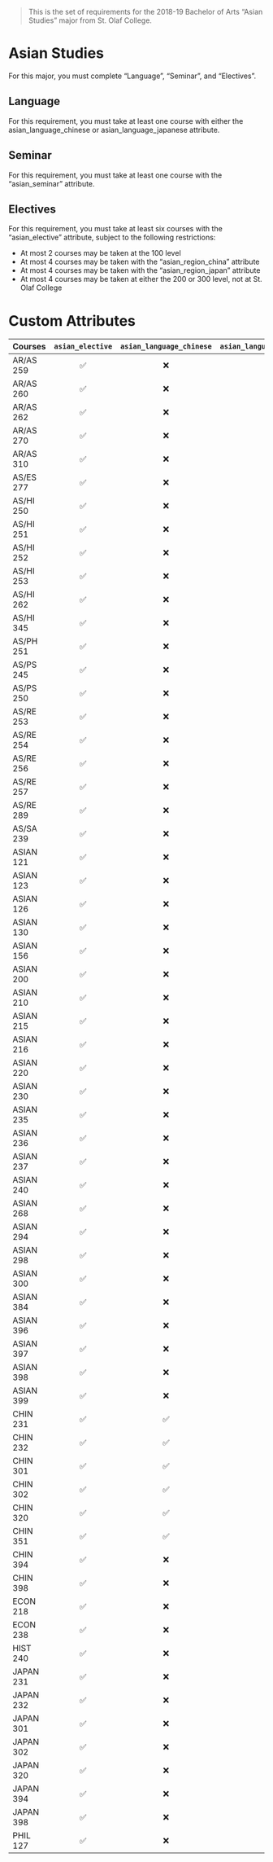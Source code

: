 > This is the set of requirements for the 2018-19 Bachelor of Arts “Asian Studies” major from St. Olaf College.

# Asian Studies
For this major, you must complete “Language”, “Seminar”, and “Electives”.

## Language
For this requirement, you must take at least one course with either the asian_language_chinese or asian_language_japanese attribute.


## Seminar
For this requirement, you must take at least one course with the “asian_seminar” attribute.


## Electives
For this requirement, you must take at least six courses with the “asian_elective” attribute, subject to the following restrictions:

- At most 2 courses may be taken at the 100 level
- At most 4 courses may be taken with the “asian_region_china” attribute
- At most 4 courses may be taken with the “asian_region_japan” attribute
- At most 4 courses may be taken at either the 200 or 300 level, not at St. Olaf College

# Custom Attributes

Courses | `asian_elective` | `asian_language_chinese` | `asian_language_japanese` | `asian_region_china` | `asian_region_japan` | `asian_seminar`
--- | :---: | :---: | :---: | :---: | :---: | :---:
AR/AS 259 | ✅ | ❌ | ❌ | ❌ | ❌ | ❌
AR/AS 260 | ✅ | ❌ | ❌ | ❌ | ❌ | ❌
AR/AS 262 | ✅ | ❌ | ❌ | ❌ | ❌ | ❌
AR/AS 270 | ✅ | ❌ | ❌ | ❌ | ❌ | ❌
AR/AS 310 | ✅ | ❌ | ❌ | ❌ | ❌ | ❌
AS/ES 277 | ✅ | ❌ | ❌ | ❌ | ❌ | ❌
AS/HI 250 | ✅ | ❌ | ❌ | ❌ | ❌ | ❌
AS/HI 251 | ✅ | ❌ | ❌ | ❌ | ❌ | ❌
AS/HI 252 | ✅ | ❌ | ❌ | ❌ | ❌ | ❌
AS/HI 253 | ✅ | ❌ | ❌ | ❌ | ❌ | ❌
AS/HI 262 | ✅ | ❌ | ❌ | ❌ | ❌ | ❌
AS/HI 345 | ✅ | ❌ | ❌ | ❌ | ❌ | ❌
AS/PH 251 | ✅ | ❌ | ❌ | ❌ | ❌ | ❌
AS/PS 245 | ✅ | ❌ | ❌ | ❌ | ❌ | ❌
AS/PS 250 | ✅ | ❌ | ❌ | ❌ | ❌ | ❌
AS/RE 253 | ✅ | ❌ | ❌ | ❌ | ❌ | ❌
AS/RE 254 | ✅ | ❌ | ❌ | ❌ | ❌ | ❌
AS/RE 256 | ✅ | ❌ | ❌ | ❌ | ❌ | ❌
AS/RE 257 | ✅ | ❌ | ❌ | ❌ | ❌ | ❌
AS/RE 289 | ✅ | ❌ | ❌ | ❌ | ❌ | ❌
AS/SA 239 | ✅ | ❌ | ❌ | ❌ | ❌ | ❌
ASIAN 121 | ✅ | ❌ | ❌ | ❌ | ❌ | ❌
ASIAN 123 | ✅ | ❌ | ❌ | ❌ | ❌ | ❌
ASIAN 126 | ✅ | ❌ | ❌ | ❌ | ❌ | ❌
ASIAN 130 | ✅ | ❌ | ❌ | ❌ | ❌ | ❌
ASIAN 156 | ✅ | ❌ | ❌ | ❌ | ❌ | ❌
ASIAN 200 | ✅ | ❌ | ❌ | ❌ | ❌ | ❌
ASIAN 210 | ✅ | ❌ | ❌ | ❌ | ❌ | ❌
ASIAN 215 | ✅ | ❌ | ❌ | ❌ | ❌ | ❌
ASIAN 216 | ✅ | ❌ | ❌ | ❌ | ❌ | ❌
ASIAN 220 | ✅ | ❌ | ❌ | ❌ | ❌ | ❌
ASIAN 230 | ✅ | ❌ | ❌ | ❌ | ❌ | ❌
ASIAN 235 | ✅ | ❌ | ❌ | ❌ | ❌ | ❌
ASIAN 236 | ✅ | ❌ | ❌ | ❌ | ❌ | ❌
ASIAN 237 | ✅ | ❌ | ❌ | ❌ | ❌ | ❌
ASIAN 240 | ✅ | ❌ | ❌ | ❌ | ✅ | ❌
ASIAN 268 | ✅ | ❌ | ❌ | ❌ | ❌ | ❌
ASIAN 294 | ✅ | ❌ | ❌ | ❌ | ❌ | ❌
ASIAN 298 | ✅ | ❌ | ❌ | ❌ | ❌ | ❌
ASIAN 300 | ✅ | ❌ | ❌ | ❌ | ❌ | ❌
ASIAN 384 | ✅ | ❌ | ❌ | ❌ | ❌ | ❌
ASIAN 396 | ✅ | ❌ | ❌ | ❌ | ❌ | ❌
ASIAN 397 | ✅ | ❌ | ❌ | ❌ | ❌ | ✅
ASIAN 398 | ✅ | ❌ | ❌ | ❌ | ❌ | ❌
ASIAN 399 | ✅ | ❌ | ❌ | ❌ | ❌ | ✅
CHIN 231 | ✅ | ✅ | ❌ | ✅ | ❌ | ❌
CHIN 232 | ✅ | ✅ | ❌ | ✅ | ❌ | ❌
CHIN 301 | ✅ | ✅ | ❌ | ✅ | ❌ | ❌
CHIN 302 | ✅ | ✅ | ❌ | ✅ | ❌ | ❌
CHIN 320 | ✅ | ✅ | ❌ | ✅ | ❌ | ❌
CHIN 351 | ✅ | ✅ | ❌ | ✅ | ❌ | ❌
CHIN 394 | ✅ | ❌ | ❌ | ❌ | ❌ | ❌
CHIN 398 | ✅ | ❌ | ❌ | ❌ | ❌ | ❌
ECON 218 | ✅ | ❌ | ❌ | ❌ | ❌ | ❌
ECON 238 | ✅ | ❌ | ❌ | ❌ | ❌ | ❌
HIST 240 | ✅ | ❌ | ❌ | ❌ | ❌ | ❌
JAPAN 231 | ✅ | ❌ | ✅ | ❌ | ✅ | ❌
JAPAN 232 | ✅ | ❌ | ✅ | ❌ | ✅ | ❌
JAPAN 301 | ✅ | ❌ | ✅ | ❌ | ✅ | ❌
JAPAN 302 | ✅ | ❌ | ✅ | ❌ | ✅ | ❌
JAPAN 320 | ✅ | ❌ | ✅ | ❌ | ✅ | ❌
JAPAN 394 | ✅ | ❌ | ❌ | ❌ | ❌ | ❌
JAPAN 398 | ✅ | ❌ | ❌ | ❌ | ❌ | ❌
PHIL 127 | ✅ | ❌ | ❌ | ❌ | ❌ | ❌

